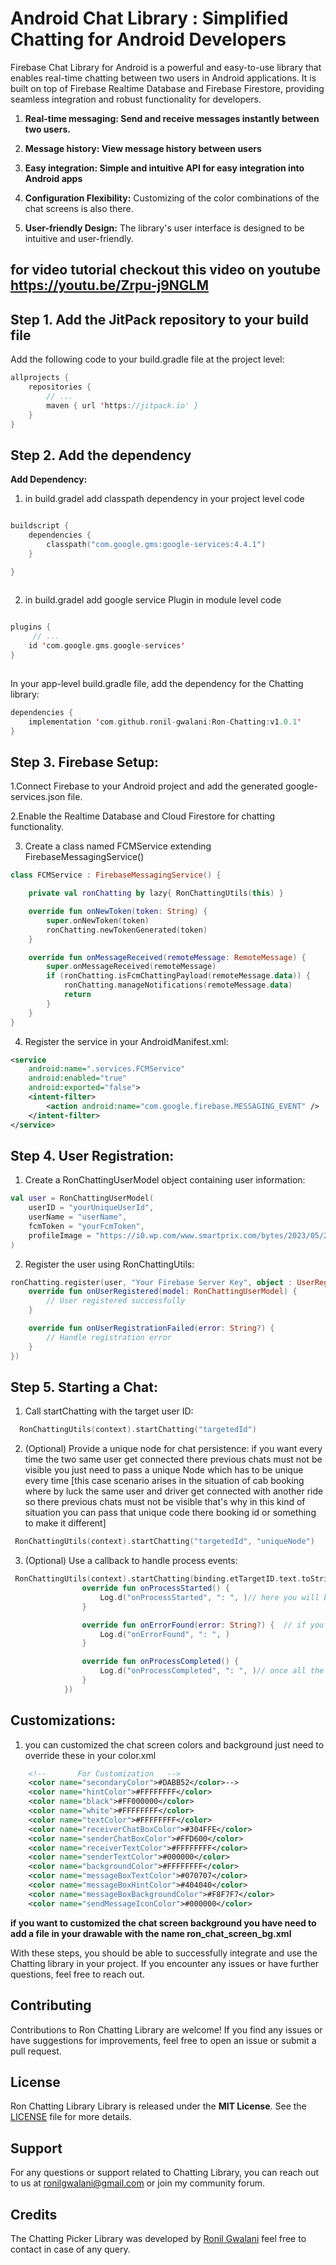 

# Android Chat Library : Simplified Chatting for Android Developers

Firebase Chat Library for Android is a powerful and easy-to-use library that enables real-time chatting between two users in Android applications. It is built on top of Firebase Realtime Database and Firebase Firestore, providing seamless integration and robust functionality for developers.

1. **Real-time messaging: Send and receive messages instantly between two users.** 
2. **Message history: View message history between users**

3. **Easy integration: Simple and intuitive API for easy integration into Android apps** 

4. **Configuration Flexibility:** Customizing of the color combinations of the chat screens is also there.

5. **User-friendly Design:** The library's user interface is designed to be intuitive and user-friendly.

## for video tutorial checkout this video on youtube https://youtu.be/Zrpu-j9NGLM


## Step 1. Add the JitPack repository to your build file
Add the following code to your build.gradle file at the project level:

```kotlin
allprojects {
    repositories {
        // ...
        maven { url 'https://jitpack.io' }
    }
}
```

## Step 2. Add the dependency

  **Add Dependency:** 
 1. in build.gradel add classpath dependency in your project level code

```kotlin

buildscript {
    dependencies {
        classpath("com.google.gms:google-services:4.4.1")
    }

}
                      

````

 2. in build.gradel add google service Plugin  in module level code

```kotlin

plugins {
     // ...
    id 'com.google.gms.google-services'
}
                      
````

In your app-level build.gradle file, add the dependency for the Chatting library:
```kotlin
dependencies {
    implementation 'com.github.ronil-gwalani:Ron-Chatting:v1.0.1'
}
```

## Step 3. Firebase Setup:

 1.Connect Firebase to your Android project and add the generated google-services.json file.

 2.Enable the Realtime Database and Cloud Firestore for chatting functionality.

 3. Create a class named FCMService extending FirebaseMessagingService()

```kotlin
class FCMService : FirebaseMessagingService() {

    private val ronChatting by lazy{ RonChattingUtils(this) }

    override fun onNewToken(token: String) {
        super.onNewToken(token)
        ronChatting.newTokenGenerated(token)
    }

    override fun onMessageReceived(remoteMessage: RemoteMessage) {
        super.onMessageReceived(remoteMessage)
        if (ronChatting.isFcmChattingPayload(remoteMessage.data)) {
            ronChatting.manageNotifications(remoteMessage.data)
            return
        }
    }
}
````
4. Register the service in your AndroidManifest.xml:

```xml
<service
    android:name=".services.FCMService"
    android:enabled="true"
    android:exported="false">
    <intent-filter>
        <action android:name="com.google.firebase.MESSAGING_EVENT" />
    </intent-filter>
</service>
````

## Step 4. User Registration:
1. Create a RonChattingUserModel object containing user information:
````kotlin
val user = RonChattingUserModel(
    userID = "yourUniqueUserId",
    userName = "userName",
    fcmToken = "yourFcmToken",
    profileImage = "https://i0.wp.com/www.smartprix.com/bytes/2023/05/2-photoutils.com_.jpg?ssl=1&quality=80&w=f"//can be null
)
````
2. Register the user using RonChattingUtils:
````kotlin
ronChatting.register(user, "Your Firebase Server Key", object : UserRegisterCallbacks {
    override fun onUserRegistered(model: RonChattingUserModel) {
        // User registered successfully
    }

    override fun onUserRegistrationFailed(error: String?) {
        // Handle registration error
    }
})
````

## Step 5. Starting a Chat:
1. Call startChatting with the target user ID:
````kotlin
  RonChattingUtils(context).startChatting("targetedId")
````
2. (Optional) Provide a unique node for chat persistence:
if you want every time the two same user get connected there previous chats must not be visible you just need to pass a unique Node which has to be unique every time 
[this case scenario arises in the situation of cab booking where by luck the same user and driver get connected with another ride so there previous chats must not be visible that's why in this kind of situation you can pass that unique code there booking id or something to make it different]
````kotlin
 RonChattingUtils(context).startChatting("targetedId", "uniqueNode")
````
3. (Optional) Use a callback to handle process events:

````kotlin
 RonChattingUtils(context).startChatting(binding.etTargetID.text.toString(), callback = object:ChattingResponseCallback{
                override fun onProcessStarted() {
                    Log.d("onProcessStarted", ": ", )// here you will be notified as so as you triger the startChatting methord so here you can start the actions like showing progress bar 
                }

                override fun onErrorFound(error: String?) {  // if you found any error from database or anything this methord will be trigered
                    Log.d("onErrorFound", ": ", )
                }

                override fun onProcessCompleted() {
                    Log.d("onProcessCompleted", ": ", )// once all the things are complted and the chatting screen is about to be started then this methored will be called so that you can peform the actions like stoping the progress bar
                }
            })
````


## Customizations:
1. you can customized the chat screen colors and background just need to override these in your color.xml

````xml
    <!--       For Customization   -->
    <color name="secondaryColor">#DABB52</color>-->
    <color name="hintColor">#FFFFFFFF</color>
    <color name="black">#FF000000</color>
    <color name="white">#FFFFFFFF</color>
    <color name="textColor">#FFFFFFFF</color>
    <color name="receiverChatBoxColor">#304FFE</color>
    <color name="senderChatBoxColor">#FFD600</color>
    <color name="receiverTextColor">#FFFFFFFF</color>
    <color name="senderTextColor">#000000</color>
    <color name="backgroundColor">#FFFFFFFF</color>
    <color name="messageBoxTextColor">#070707</color>
    <color name="messageBoxHintColor">#404040</color>
    <color name="messageBoxBackgroundColor">#F8F7F7</color>
    <color name="sendMessageIconColor">#000000</color>

````

**if you want to customized the chat screen background you have need to add a file in your drawable with the name 
ron_chat_screen_bg.xml**


With these steps, you should be able to successfully integrate and use the Chatting library in your project. If you encounter any issues or have further questions, feel free to reach out.

## Contributing

Contributions to Ron Chatting Library are welcome! If you find any issues or have suggestions for improvements, feel free to open an issue or submit a pull request.

## License

 Ron Chatting Library  Library is released under the **MIT License**. See the [LICENSE](https://en.wikipedia.org/wiki/MIT_License) file for more details.

## Support

For any questions or support related to Chatting Library, you can reach out to us at ronilgwalani@gmail.com or join my community forum.

## Credits

The Chatting Picker Library was developed by [Ronil Gwalani](https://github.com/ronil-gwalani) feel free to contact in case of any query.
